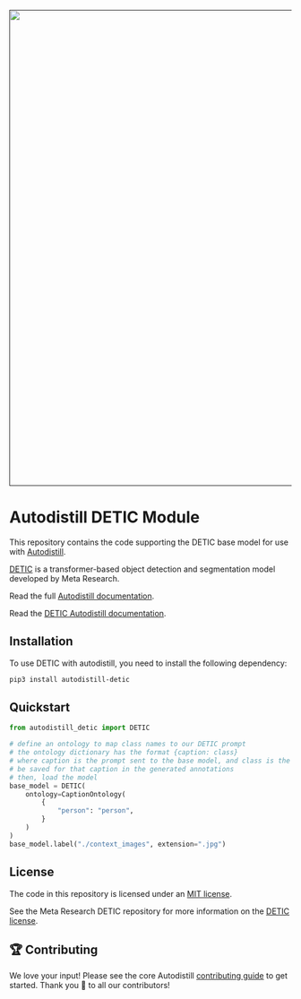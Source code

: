 <div align="center">
  <p>
    <a align="center" href="" target="_blank">
      <img
        width="850"
        src="https://media.roboflow.com/open-source/autodistill/autodistill-banner.png"
      >
    </a>
  </p>
</div>

# Autodistill DETIC Module

This repository contains the code supporting the DETIC base model for use with [Autodistill](https://github.com/autodistill/autodistill).

[DETIC](https://github.com/facebookresearch/Detic) is a transformer-based object detection and segmentation model developed by Meta Research.

Read the full [Autodistill documentation](https://autodistill.github.io/autodistill/).

Read the [DETIC Autodistill documentation](https://autodistill.github.io/autodistill/base_models/detic/).

## Installation

To use DETIC with autodistill, you need to install the following dependency:


```bash
pip3 install autodistill-detic
```

## Quickstart

```python
from autodistill_detic import DETIC

# define an ontology to map class names to our DETIC prompt
# the ontology dictionary has the format {caption: class}
# where caption is the prompt sent to the base model, and class is the label that will
# be saved for that caption in the generated annotations
# then, load the model
base_model = DETIC(
    ontology=CaptionOntology(
        {
            "person": "person",
        }
    )
)
base_model.label("./context_images", extension=".jpg")
```

## License

The code in this repository is licensed under an [MIT license](LICENSE).

See the Meta Research DETIC repository for more information on the [DETIC license](https://github.com/facebookresearch/Detic).

## 🏆 Contributing

We love your input! Please see the core Autodistill [contributing guide](https://github.com/autodistill/autodistill/blob/main/CONTRIBUTING.md) to get started. Thank you 🙏 to all our contributors!